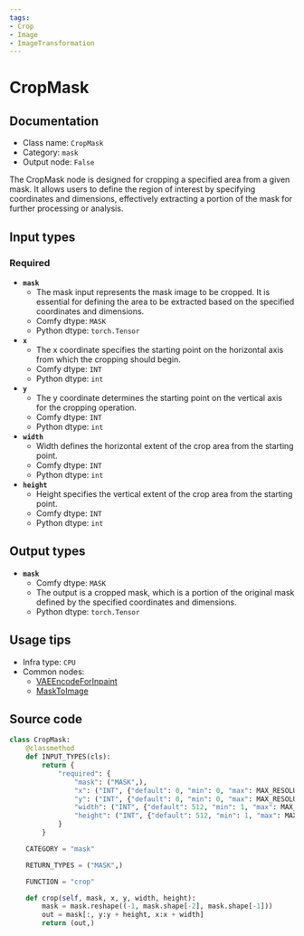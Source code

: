 ```yaml
---
tags:
- Crop
- Image
- ImageTransformation
---
```


# CropMask
## Documentation
- Class name: `CropMask`
- Category: `mask`
- Output node: `False`

The CropMask node is designed for cropping a specified area from a given mask. It allows users to define the region of interest by specifying coordinates and dimensions, effectively extracting a portion of the mask for further processing or analysis.
## Input types
### Required
- **`mask`**
    - The mask input represents the mask image to be cropped. It is essential for defining the area to be extracted based on the specified coordinates and dimensions.
    - Comfy dtype: `MASK`
    - Python dtype: `torch.Tensor`
- **`x`**
    - The x coordinate specifies the starting point on the horizontal axis from which the cropping should begin.
    - Comfy dtype: `INT`
    - Python dtype: `int`
- **`y`**
    - The y coordinate determines the starting point on the vertical axis for the cropping operation.
    - Comfy dtype: `INT`
    - Python dtype: `int`
- **`width`**
    - Width defines the horizontal extent of the crop area from the starting point.
    - Comfy dtype: `INT`
    - Python dtype: `int`
- **`height`**
    - Height specifies the vertical extent of the crop area from the starting point.
    - Comfy dtype: `INT`
    - Python dtype: `int`
## Output types
- **`mask`**
    - Comfy dtype: `MASK`
    - The output is a cropped mask, which is a portion of the original mask defined by the specified coordinates and dimensions.
    - Python dtype: `torch.Tensor`
## Usage tips
- Infra type: `CPU`
- Common nodes:
    - [VAEEncodeForInpaint](../../Comfy/Nodes/VAEEncodeForInpaint.md)
    - [MaskToImage](../../Comfy/Nodes/MaskToImage.md)



## Source code
```python
class CropMask:
    @classmethod
    def INPUT_TYPES(cls):
        return {
            "required": {
                "mask": ("MASK",),
                "x": ("INT", {"default": 0, "min": 0, "max": MAX_RESOLUTION, "step": 1}),
                "y": ("INT", {"default": 0, "min": 0, "max": MAX_RESOLUTION, "step": 1}),
                "width": ("INT", {"default": 512, "min": 1, "max": MAX_RESOLUTION, "step": 1}),
                "height": ("INT", {"default": 512, "min": 1, "max": MAX_RESOLUTION, "step": 1}),
            }
        }

    CATEGORY = "mask"

    RETURN_TYPES = ("MASK",)

    FUNCTION = "crop"

    def crop(self, mask, x, y, width, height):
        mask = mask.reshape((-1, mask.shape[-2], mask.shape[-1]))
        out = mask[:, y:y + height, x:x + width]
        return (out,)

```
